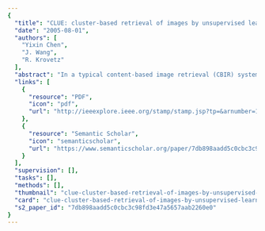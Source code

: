 ```yaml
---
{
  "title": "CLUE: cluster-based retrieval of images by unsupervised learning",
  "date": "2005-08-01",
  "authors": [
    "Yixin Chen",
    "J. Wang",
    "R. Krovetz"
  ],
  "abstract": "In a typical content-based image retrieval (CBIR) system, target images (images in the database) are sorted by feature similarities with respect to the query. Similarities among target images are usually ignored. This paper introduces a new technique, cluster-based retrieval of images by unsupervised learning (CLUE), for improving user interaction with image retrieval systems by fully exploiting the similarity information. CLUE retrieves image clusters by applying a graph-theoretic clustering algorithm to a collection of images in the vicinity of the query. Clustering in CLUE is dynamic. In particular, clusters formed depend on which images are retrieved in response to the query. CLUE can be combined with any real-valued symmetric similarity measure (metric or nonmetric). Thus, it may be embedded in many current CBIR systems, including relevance feedback systems. The performance of an experimental image retrieval system using CLUE is evaluated on a database of around 60,000 images from COREL. Empirical results demonstrate improved performance compared with a CBIR system using the same image similarity measure. In addition, results on images returned by Google's Image Search reveal the potential of applying CLUE to real-world image data and integrating CLUE as a part of the interface for keyword-based image retrieval systems.",
  "links": [
    {
      "resource": "PDF",
      "icon": "pdf",
      "url": "http://ieeexplore.ieee.org/stamp/stamp.jsp?tp=&arnumber=1468202"
    },
    {
      "resource": "Semantic Scholar",
      "icon": "semanticscholar",
      "url": "https://www.semanticscholar.org/paper/7db898aadd5c0cbc3c98fd3e47a5657aab2260e0"
    }
  ],
  "supervision": [],
  "tasks": [],
  "methods": [],
  "thumbnail": "clue-cluster-based-retrieval-of-images-by-unsupervised-learning-thumb.jpg",
  "card": "clue-cluster-based-retrieval-of-images-by-unsupervised-learning-card.jpg",
  "s2_paper_id": "7db898aadd5c0cbc3c98fd3e47a5657aab2260e0"
}
---
```


